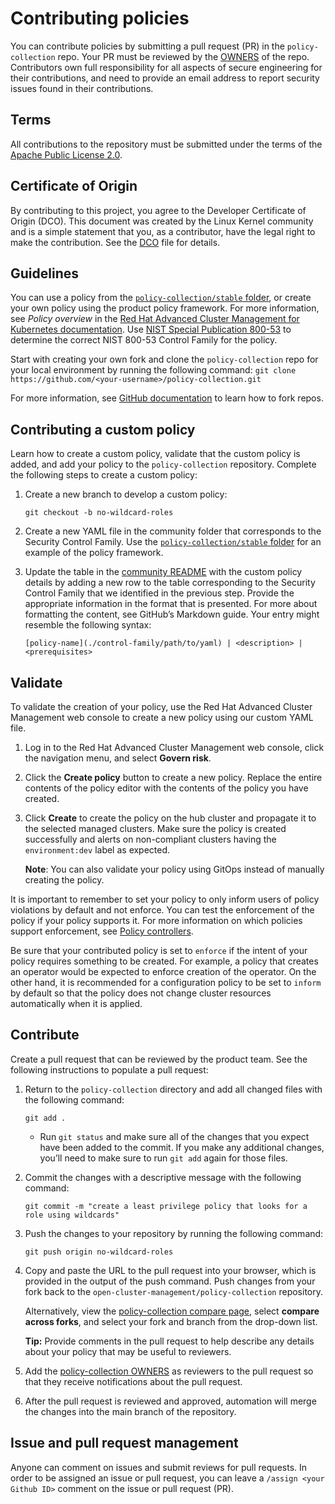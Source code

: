 # Contributing policies

You can contribute policies by submitting a pull request (PR) in the `policy-collection` repo. Your PR must be reviewed by the [OWNERS](OWNERS) of the repo. Contributors own full responsibility for all aspects of secure engineering for their contributions, and need to provide an email address to report security issues found in their contributions.

## Terms

All contributions to the repository must be submitted under the terms of the [Apache Public License 2.0](https://www.apache.org/licenses/LICENSE-2.0).

## Certificate of Origin

By contributing to this project, you agree to the Developer Certificate of Origin (DCO). This document was created by the Linux Kernel community and is a simple statement that you, as a contributor, have the legal right to make the contribution. See the [DCO](DCO) file for details.

## Guidelines

You can use a policy from the [`policy-collection/stable` folder](https://github.com/open-cluster-management/policy-collection/tree/main/stable), or create your own policy using the product policy framework. For more information, see _Policy overview_ in the [Red Hat Advanced Cluster Management for Kubernetes documentation](https://access.redhat.com/documentation/en-us/red_hat_advanced_cluster_management_for_kubernetes/2.1/html/security/security#policy-overview). Use [NIST Special Publication 800-53](https://nvd.nist.gov/800-53/Rev4) to determine the correct NIST 800-53 Control Family for the policy.

Start with creating your own fork and clone the `policy-collection` repo for your local environment by running the following command: `git clone https://github.com/<your-username>/policy-collection.git`

For more information, see [GitHub documentation](https://docs.github.com/en/free-pro-team@latest/github/getting-started-with-github/fork-a-repo) to learn how to fork repos.

## Contributing a custom policy

Learn how to create a custom policy, validate that the custom policy is added, and add your policy to the `policy-collection` repository. Complete the following steps to create a custom policy:

1. Create a new branch to develop a custom policy:
   
   ```
   git checkout -b no-wildcard-roles
   ```

2. Create a new YAML file in the community folder that corresponds to the Security Control Family. Use the [`policy-collection/stable` folder](https://github.com/open-cluster-management/policy-collection/tree/main/stable) for an example of the policy framework.

3. Update the table in the [community README](https://github.com/open-cluster-management/policy-collection/blob/main/community/README.md) with the custom policy details by adding a new row to the table corresponding to the Security Control Family that we identified in the previous step. Provide the appropriate information in the format that is presented. For more about formatting the content, see GitHub’s Markdown guide. Your entry might resemble the following syntax:
  
   ```
   [policy-name](./control-family/path/to/yaml) | <description> | <prerequisites>
   ```
   
## Validate

To validate the creation of your policy, use the Red Hat Advanced Cluster Management web console to create a new policy using our custom YAML file. 

1. Log in to the Red Hat Advanced Cluster Management web console, click the navigation menu, and select **Govern risk**.

2. Click the **Create policy** button to create a new policy. Replace the entire contents of the policy editor with the contents of the policy you have created.

3. Click **Create** to create the policy on the hub cluster and propagate it to the selected managed clusters. Make sure the policy is created successfully and alerts on non-compliant clusters having the `environment:dev` label as expected.

   **Note**: You can also validate your policy using GitOps instead of manually creating the policy.

It is important to remember to set your policy to only inform users of policy violations by default and not enforce. You can test the enforcement of the policy if your policy supports it. For more information on which policies support enforcement, see [Policy controllers](https://access.redhat.com/documentation/en-us/red_hat_advanced_cluster_management_for_kubernetes/2.1/html/security/security#policy-controllers). 

Be sure that your contributed policy is set to `enforce` if the intent of your policy requires something to be created. For example, a policy that creates an operator would be expected to enforce creation of the operator. On the other hand, it is recommended for a configuration policy to be set to `inform` by default so that the policy does not change cluster resources automatically when it is applied.

## Contribute

Create a pull request that can be reviewed by the product team. See the following instructions to populate a pull request: 

1. Return to the `policy-collection` directory and add all changed files with the following command:

   ```
   git add .
   ```

   * Run `git status` and make sure all of the changes that you expect have been added to the commit. If you make any additional changes, you’ll need to make sure to run `git add` again for those files.

2. Commit the changes with a descriptive message with the following command:

   ```
   git commit -m "create a least privilege policy that looks for a role using wildcards"
   ```

3. Push the changes to your repository by running the following command:

   ```
   git push origin no-wildcard-roles
   ```

4. Copy and paste the URL to the pull request into your browser, which is provided in the output of the push command. Push changes from your fork back to the `open-cluster-management/policy-collection` repository.
  
   Alternatively, view the [policy-collection compare page](https://github.com/open-cluster-management/policy-collection/compare), select **compare across forks**, and select your fork and branch from the drop-down list.

   **Tip:** Provide comments in the pull request to help describe any details about your policy that may be useful to reviewers.

5. Add the [policy-collection OWNERS](https://github.com/open-cluster-management/policy-collection/blob/main/OWNERS) as reviewers to the pull request so that they receive notifications about the pull request.

6. After the pull request is reviewed and approved, automation will merge the changes into the main branch of the repository.

## Issue and pull request management

Anyone can comment on issues and submit reviews for pull requests. In order to be assigned an issue or pull request, you can leave a `/assign <your Github ID>` comment on the issue or pull request (PR).
